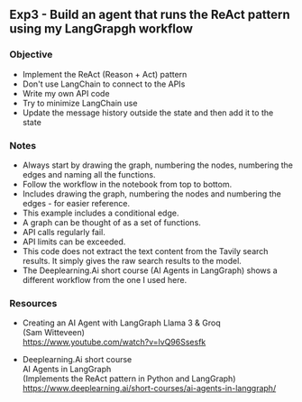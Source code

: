## Exp3 - Build an agent that runs the ReAct pattern using my LangGrapgh workflow

### Objective
- Implement the ReAct (Reason + Act) pattern
- Don't use LangChain to connect to the APIs
- Write my own API code
- Try to minimize LangChain use
- Update the message history outside the state and then add it to the state
  
### Notes
- Always start by drawing the graph, numbering the nodes, numbering the edges and naming all the functions.
- Follow the workflow in the notebook from top to bottom.
- Includes drawing the graph, numbering the nodes and numbering the edges - for easier reference.
- This example includes a conditional edge.
- A graph can be thought of as a set of functions.
- API calls regularly fail.
- API limits can be exceeded.
- This code does not extract the text content from the Tavily search results. It simply gives the raw search results to the model.
- The Deeplearning.Ai short course (AI Agents in LangGraph) shows a different workflow from the one I used here.

### Resources

- Creating an AI Agent with LangGraph Llama 3 & Groq<br>
(Sam Witteveen)<br>
https://www.youtube.com/watch?v=lvQ96Ssesfk<br>

- Deeplearning.Ai short course<br>
AI Agents in LangGraph<br>
(Implements the ReAct pattern in Python and LangGraph)
https://www.deeplearning.ai/short-courses/ai-agents-in-langgraph/
